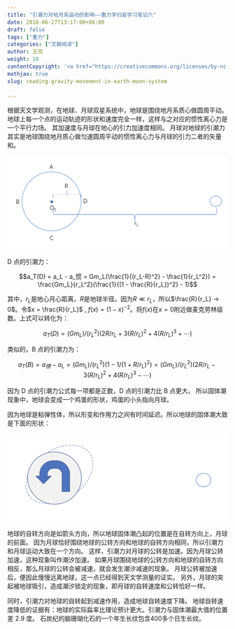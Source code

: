 ```yaml
---
title: "引潮力对地月系运动的影响——重力学扫盲学习笔记六"
date: 2018-06-27T13:17:00+08:00
draft: false
tags: ["重力"]
categories: ["文献阅读"]
author: 王亮
weight: 10
contentCopyright: '<a href="https://creativecommons.org/licenses/by-nc-sa/4.0/deed.zh" rel="noopener" target="_blank">CC 4.0</a>'
mathjax: true
slug: reading-gravity-movement-in-earth-moon-system

---
```


根据天文学观测，在地球、月球双星系统中，地球是围绕地月系质心做圆周平动。
地球上每一个点的运动轨迹的形状和速度完全一样，这样与之对应的惯性离心力是一个平行力场。
其加速度与月球在地心的引力加速度相同。
月球对地球的引潮力其实是地球围绕地月质心做匀速圆周平动的惯性离心力与月球的引力二者的矢量和。

![pic](/media/2018062701.png)

D 点的引潮力：

$$a_T(D) = a_L - a_惯 = Gm_L(\frac{1}{(r_L-R)^2} - \frac{1}{r_L^2}) = \frac{Gm_L}{r_L^2}(\frac{1}{(1 - \frac{R}{r_L})^2} - 1)$$

其中，$r_L$是地心月心距离，$R$是地球半径。因为$R≪r_L$，所以$\frac{R}{r_L} → 0$。令$x = \frac{R}{r_L}$ , $f(x)=(1-x)^{-2}$。将$f(x)$在$x=0$附近做麦克劳林级数。上式可以转化为：

$$a_T (D)=(Gm_L)/(r_L^2 ) (2 R/r_L +3(R/r_L )^2+4(R/r_L )^3+⋯)$$

类似的，B 点的引潮力为：

$$a_T(B)=a_惯-a_L=(Gm_L)/(r_L^2)(1-1/(1+R/r_L)^2)=(Gm_L)/(r_L^2)(2R/r_L-3(R/r_L)^2+4(R/r_L )^3-⋯)$$

因为 D 点的引潮力公式每一项都是正数，D 点的引潮力比 B 点更大。
所以固体潮现象中，地球会变成一个鸡蛋的形状，鸡蛋的小头指向月球。

因为地球是粘弹性体，所以形变和作用力之间有时间延迟。所以地球的固体潮大致是下面的形状：

![pic](/media/2018062702.png)

地球的自转方向是如箭头方向，所以地球固体潮凸起的位置是在自转方向上，月球的前面。
因为月球恰好围绕地球的公转方向和地球的自转方向相同，所以引潮力和月球运动大致在一个方向。
这样，引潮力对月球的公转是加速。因为月球公转加速，这种现象叫作潮汐加速。
如果月球围绕地球的公转方向和地球的自转方向相反，那么月球的公转会被减速，就会发生潮汐减速的现象。
月球公转被加速后，便因此慢慢远离地球，这一点已经得到天文学测量的证实。
另外，月球的突起被地球吸引，造成潮汐锁定的现象，即月球的自转速度和公转恰好一样。

同时，引潮力对地球的自转起到减速作用，造成地球自转速度下降。
地球自转速度降低的证据有：地球的实际扁率比理论预计更大。引潮力与固体潮最大值的位置差 2.9 度。
石炭纪的脑珊瑚化石的一个年生长纹包含400多个日生长纹。
